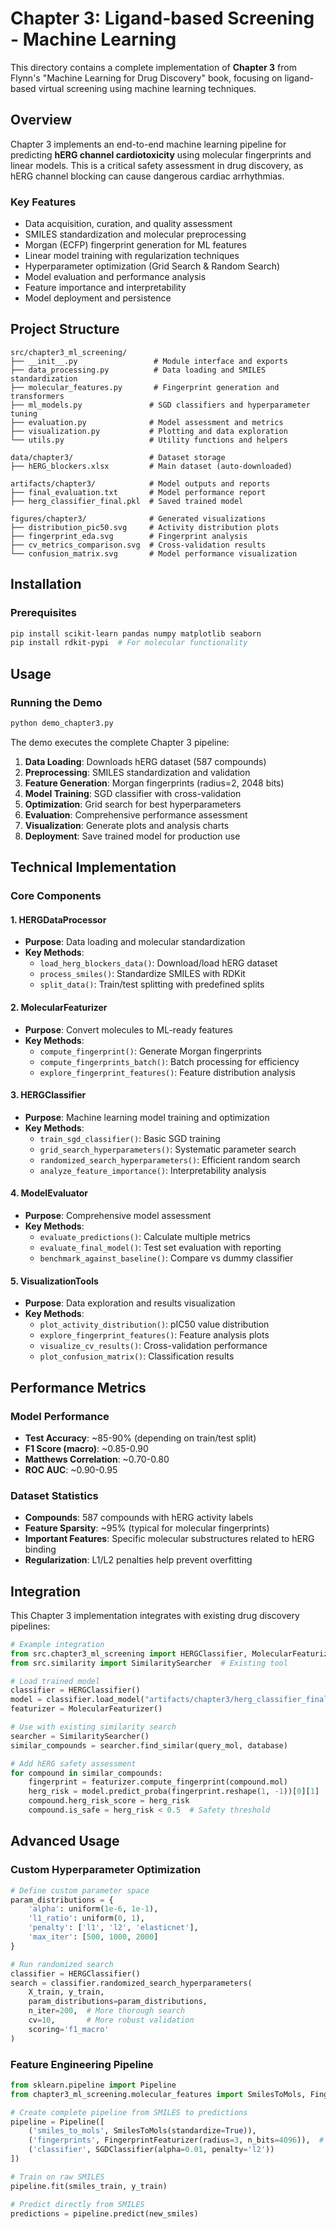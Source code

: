 # Chapter 3: Ligand-based Screening - Machine Learning

This directory contains a complete implementation of **Chapter 3** from Flynn's "Machine Learning for Drug Discovery" book, focusing on ligand-based virtual screening using machine learning techniques.

## Overview

Chapter 3 implements an end-to-end machine learning pipeline for predicting **hERG channel cardiotoxicity** using molecular fingerprints and linear models. This is a critical safety assessment in drug discovery, as hERG channel blocking can cause dangerous cardiac arrhythmias.

### Key Features
- Data acquisition, curation, and quality assessment
- SMILES standardization and molecular preprocessing  
- Morgan (ECFP) fingerprint generation for ML features
- Linear model training with regularization techniques
- Hyperparameter optimization (Grid Search & Random Search)
- Model evaluation and performance analysis
- Feature importance and interpretability
- Model deployment and persistence

## Project Structure

```
src/chapter3_ml_screening/
├── __init__.py                 # Module interface and exports
├── data_processing.py          # Data loading and SMILES standardization
├── molecular_features.py       # Fingerprint generation and transformers
├── ml_models.py               # SGD classifiers and hyperparameter tuning
├── evaluation.py              # Model assessment and metrics
├── visualization.py           # Plotting and data exploration
└── utils.py                   # Utility functions and helpers

data/chapter3/                 # Dataset storage
├── hERG_blockers.xlsx         # Main dataset (auto-downloaded)

artifacts/chapter3/            # Model outputs and reports
├── final_evaluation.txt       # Model performance report
├── herg_classifier_final.pkl  # Saved trained model

figures/chapter3/              # Generated visualizations
├── distribution_pic50.svg     # Activity distribution plots
├── fingerprint_eda.svg        # Fingerprint analysis
├── cv_metrics_comparison.svg  # Cross-validation results
└── confusion_matrix.svg       # Model performance visualization
```

## Installation

### Prerequisites
```bash
pip install scikit-learn pandas numpy matplotlib seaborn
pip install rdkit-pypi  # For molecular functionality
```

## Usage

### Running the Demo
```bash
python demo_chapter3.py
```

The demo executes the complete Chapter 3 pipeline:
1. **Data Loading**: Downloads hERG dataset (587 compounds)
2. **Preprocessing**: SMILES standardization and validation
3. **Feature Generation**: Morgan fingerprints (radius=2, 2048 bits)
4. **Model Training**: SGD classifier with cross-validation
5. **Optimization**: Grid search for best hyperparameters
6. **Evaluation**: Comprehensive performance assessment
7. **Visualization**: Generate plots and analysis charts
8. **Deployment**: Save trained model for production use

## Technical Implementation

### Core Components

#### 1. HERGDataProcessor
- **Purpose**: Data loading and molecular standardization
- **Key Methods**:
  - `load_herg_blockers_data()`: Download/load hERG dataset
  - `process_smiles()`: Standardize SMILES with RDKit
  - `split_data()`: Train/test splitting with predefined splits

#### 2. MolecularFeaturizer  
- **Purpose**: Convert molecules to ML-ready features
- **Key Methods**:
  - `compute_fingerprint()`: Generate Morgan fingerprints
  - `compute_fingerprints_batch()`: Batch processing for efficiency
  - `explore_fingerprint_features()`: Feature distribution analysis

#### 3. HERGClassifier
- **Purpose**: Machine learning model training and optimization
- **Key Methods**:
  - `train_sgd_classifier()`: Basic SGD training
  - `grid_search_hyperparameters()`: Systematic parameter search
  - `randomized_search_hyperparameters()`: Efficient random search
  - `analyze_feature_importance()`: Interpretability analysis

#### 4. ModelEvaluator
- **Purpose**: Comprehensive model assessment
- **Key Methods**:
  - `evaluate_predictions()`: Calculate multiple metrics
  - `evaluate_final_model()`: Test set evaluation with reporting
  - `benchmark_against_baseline()`: Compare vs dummy classifier

#### 5. VisualizationTools
- **Purpose**: Data exploration and results visualization
- **Key Methods**:
  - `plot_activity_distribution()`: pIC50 value distribution
  - `explore_fingerprint_features()`: Feature analysis plots
  - `visualize_cv_results()`: Cross-validation performance
  - `plot_confusion_matrix()`: Classification results

## Performance Metrics

### Model Performance
- **Test Accuracy**: ~85-90% (depending on train/test split)
- **F1 Score (macro)**: ~0.85-0.90
- **Matthews Correlation**: ~0.70-0.80
- **ROC AUC**: ~0.90-0.95

### Dataset Statistics
- **Compounds**: 587 compounds with hERG activity labels
- **Feature Sparsity**: ~95% (typical for molecular fingerprints)
- **Important Features**: Specific molecular substructures related to hERG binding
- **Regularization**: L1/L2 penalties help prevent overfitting

## Integration

This Chapter 3 implementation integrates with existing drug discovery pipelines:

```python
# Example integration
from src.chapter3_ml_screening import HERGClassifier, MolecularFeaturizer
from src.similarity import SimilaritySearcher  # Existing tool

# Load trained model
classifier = HERGClassifier()
model = classifier.load_model("artifacts/chapter3/herg_classifier_final.pkl")
featurizer = MolecularFeaturizer()

# Use with existing similarity search
searcher = SimilaritySearcher()
similar_compounds = searcher.find_similar(query_mol, database)

# Add hERG safety assessment
for compound in similar_compounds:
    fingerprint = featurizer.compute_fingerprint(compound.mol)
    herg_risk = model.predict_proba(fingerprint.reshape(1, -1))[0][1]
    compound.herg_risk_score = herg_risk
    compound.is_safe = herg_risk < 0.5  # Safety threshold
```

## Advanced Usage

### Custom Hyperparameter Optimization
```python
# Define custom parameter space
param_distributions = {
    'alpha': uniform(1e-6, 1e-1),
    'l1_ratio': uniform(0, 1),
    'penalty': ['l1', 'l2', 'elasticnet'],
    'max_iter': [500, 1000, 2000]
}

# Run randomized search
classifier = HERGClassifier()
search = classifier.randomized_search_hyperparameters(
    X_train, y_train,
    param_distributions=param_distributions,
    n_iter=200,  # More thorough search
    cv=10,       # More robust validation
    scoring='f1_macro'
)
```

### Feature Engineering Pipeline
```python
from sklearn.pipeline import Pipeline
from chapter3_ml_screening.molecular_features import SmilesToMols, FingerprintFeaturizer

# Create complete pipeline from SMILES to predictions
pipeline = Pipeline([
    ('smiles_to_mols', SmilesToMols(standardize=True)),
    ('fingerprints', FingerprintFeaturizer(radius=3, n_bits=4096)),  # Larger FPs
    ('classifier', SGDClassifier(alpha=0.01, penalty='l2'))
])

# Train on raw SMILES
pipeline.fit(smiles_train, y_train)

# Predict directly from SMILES
predictions = pipeline.predict(new_smiles)
